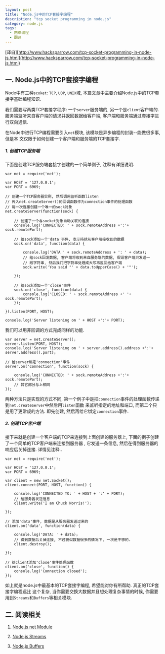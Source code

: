 ```yaml
---
layout: post
title: "Node.js中的TCP套接字编程"
description: "tcp socket programming in node.js"
category: node.js
tags: 
  - 网络编程
  - 翻译
---
```


[译自][http://www.hacksparrow.com/tcp-socket-programming-in-node-js.html](http://www.hacksparrow.com/tcp-socket-programming-in-node-js.html)

## 一. Node.js中的TCP套接字编程

Node中有三种`scoket`: `TCP`, `UDP`, `UNIX`域, 本篇文章中主要介绍Node.js中的TCP套
接字基础编程知识.

我们需要写两类TCP套接字程序: 一个`server`服务端的, 另一个是`client`客户端的. 
服务端监听来自客户端的请求并返回数据给客户端, 客户端和服务端通过套接字进行双向通信.

在Node中进行TCP编程需要引入`net`模块, 该模块是异步编程的封装--能做很多事, 但是本
文仅限于如何创建一个客户端和服务端的TCP套接字.

<!--more-->

##### 1. 创建TCP服务端

下面是创建TCP服务端套接字创建的一个简单例子, 注释有详细说明.

    var net = require('net');

    var HOST = '127.0.0.1';
    var PORT = 6969;

    // 创建一个TCP服务器实例, 然后调用监听函数listen
    // 传入net.createServer()的回调函数作为connection事件的处理函数
    // 每一次连接创建一个唯一的sock对象
    net.createServer(function(sock) {
        
        // 创建了一个与socket对象自动关联的连接
        console.log('CONNECTED: ' + sock.remoteAddress +':'+ sock.remotePort);
        
        // 给sock添加一个'data'事件, 表示持续从客户端接收到的数据
        sock.on('data', function(data) {
            
            console.log('DATA ' + sock.remoteAddress + ': ' + data);
            // 给sock回发数据, 客户端将收到来自服务端的数据, 假设客户端只发送一
            // 段字符串, 然后我们把字符串处理成大写再返回给客户端
            sock.write('You said "' + data.toUpperCase() + '"');
            
        });
        
        // 给sock添加一个'close'事件
        sock.on('close', function(data) {
            console.log('CLOSED: ' + sock.remoteAddress +' '+ sock.remotePort);
        });
        
    }).listen(PORT, HOST);

    console.log('Server listening on ' + HOST +':'+ PORT);

我们可以用非回调的方式完成同样的功能.

    var server = net.createServer(); 
    server.listen(PORT, HOST);
    console.log('Server listening on ' + server.address().address +':'+ server.address().port);

    // 给server绑定'connection'事件
    server.on('connection', function(sock) {
        
        console.log('CONNECTED: ' + sock.remoteAddress +':'+ sock.remotePort);
        // 其它部分与上相同
    });

两种方法只是实现的方式不同, 第一个例子中是把`connection`事件的处理函数传递到`net.createServer`中然后用`listen`函数
来监听指定的地址和端口, 而第二个只是用了更常规的方法. 即先创建, 然后再给它绑定`connection`事件.

##### 2. 创建TCP客户端

接下来就是创建一个客户端的TCP来连接到上面创建的服务器上, 下面的例子创建了一个简单的TCP客户端来连接到服务器
, 它发送一条信息, 然后在得到服务器的响应后关掉连接. 详情见注释..

    var net = require('net');

    var HOST = '127.0.0.1';
    var PORT = 6969;

    var client = new net.Socket();
    client.connect(PORT, HOST, function() {

        console.log('CONNECTED TO: ' + HOST + ':' + PORT);
        // 给服务器发送信息
        client.write('I am Chuck Norris!');

    });

    // 添加'data'事件, 数据是从服务器发送过来的
    client.on('data', function(data) {
        
        console.log('DATA: ' + data);
        // 得到数据后关掉连接, 不过貌似数据很多的情况下, 一次是不够的.
        client.destroy();
        
    });

    // 给client添加'close'事件处理函数
    client.on('close', function() {
        console.log('Connection closed');
    });

如上就是node.js中最基本的TCP套接字编程, 希望能对你有所帮助. 真正的TCP套接字编程远比
这个复杂, 当你需要交换大数据并且想处理复杂事情的时候, 你需要用到`Streams`和`Buffers`等相关模块.

## 二. 阅读相关

1. [Node.js net Module](http://nodejs.org/docs/v0.4.12/api/net.html])

2. [Node.js Streams](http://nodejs.org/docs/v0.4.12/api/streams.html)

3. [Node.js Buffers](http://nodejs.org/docs/v0.4.12/api/buffers.html)

